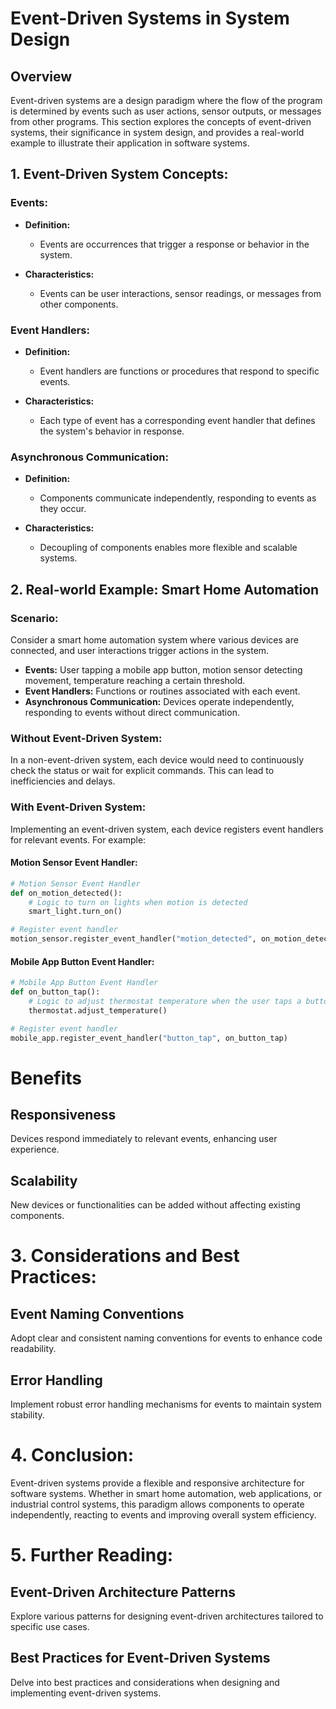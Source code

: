 # Event-Driven Systems in System Design

## Overview

Event-driven systems are a design paradigm where the flow of the program is determined by events such as user actions, sensor outputs, or messages from other programs. This section explores the concepts of event-driven systems, their significance in system design, and provides a real-world example to illustrate their application in software systems.

## 1. Event-Driven System Concepts:

### Events:

- **Definition:**

  - Events are occurrences that trigger a response or behavior in the system.
- **Characteristics:**

  - Events can be user interactions, sensor readings, or messages from other components.

### Event Handlers:

- **Definition:**

  - Event handlers are functions or procedures that respond to specific events.
- **Characteristics:**

  - Each type of event has a corresponding event handler that defines the system's behavior in response.

### Asynchronous Communication:

- **Definition:**

  - Components communicate independently, responding to events as they occur.
- **Characteristics:**

  - Decoupling of components enables more flexible and scalable systems.

## 2. Real-world Example: Smart Home Automation

### Scenario:

Consider a smart home automation system where various devices are connected, and user interactions trigger actions in the system.

- **Events:** User tapping a mobile app button, motion sensor detecting movement, temperature reaching a certain threshold.
- **Event Handlers:** Functions or routines associated with each event.
- **Asynchronous Communication:** Devices operate independently, responding to events without direct communication.

### Without Event-Driven System:

In a non-event-driven system, each device would need to continuously check the status or wait for explicit commands. This can lead to inefficiencies and delays.

### With Event-Driven System:

Implementing an event-driven system, each device registers event handlers for relevant events. For example:

#### Motion Sensor Event Handler:

```python
# Motion Sensor Event Handler
def on_motion_detected():
    # Logic to turn on lights when motion is detected
    smart_light.turn_on()

# Register event handler
motion_sensor.register_event_handler("motion_detected", on_motion_detected)
```

#### Mobile App Button Event Handler:
```python
# Mobile App Button Event Handler
def on_button_tap():
    # Logic to adjust thermostat temperature when the user taps a button
    thermostat.adjust_temperature()

# Register event handler
mobile_app.register_event_handler("button_tap", on_button_tap)
```

# Benefits

## Responsiveness

Devices respond immediately to relevant events, enhancing user experience.

## Scalability

New devices or functionalities can be added without affecting existing components.

# 3. Considerations and Best Practices:

## Event Naming Conventions

Adopt clear and consistent naming conventions for events to enhance code readability.

## Error Handling

Implement robust error handling mechanisms for events to maintain system stability.

# 4. Conclusion:

Event-driven systems provide a flexible and responsive architecture for software systems. Whether in smart home automation, web applications, or industrial control systems, this paradigm allows components to operate independently, reacting to events and improving overall system efficiency.

# 5. Further Reading:

## Event-Driven Architecture Patterns

Explore various patterns for designing event-driven architectures tailored to specific use cases.

## Best Practices for Event-Driven Systems

Delve into best practices and considerations when designing and implementing event-driven systems.
